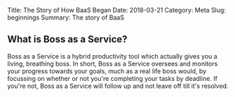 Title: The Story of How BaaS Began
Date: 2018-03-21
Category: Meta
Slug: beginnings
Summary: The story of BaaS

## What is Boss as a Service?

Boss as a Service is a hybrid productivity tool which actually gives you a living, breathing boss. In short, Boss as a Service oversees and monitors your progress towards your goals, much as a real life boss would, by focussing on whether or not you're completing your tasks by deadline. If you're not, Boss as a Service will follow up and not leave off till it's resolved. 


